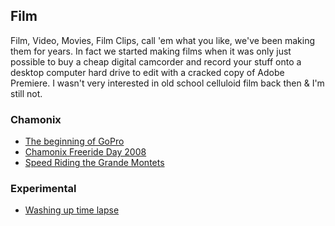 ## Film

Film, Video, Movies, Film Clips, call 'em what you like, we've been making them for years. In fact we started making films when it was only just possible to buy a cheap digital camcorder and record your stuff onto a desktop computer hard drive to edit with a cracked copy of Adobe Premiere. I wasn't very interested in old school celluloid film back then & I'm still not.

### Chamonix

- [The beginning of GoPro](35713009_gopro)
- [Chamonix Freeride Day 2008](981211_chamonix-freeride-day)
- [Speed Riding the Grande Montets](1059585_grande-montets)

### Experimental

- [Washing up time lapse](377894546_washing-up)
